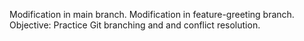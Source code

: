 Modification in main branch.
Modification in feature-greeting branch.
Objective: Practice Git branching and and conflict resolution.

